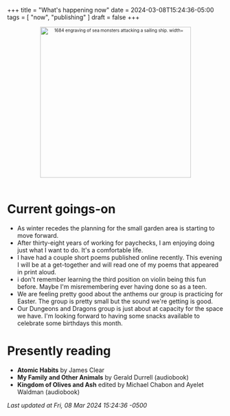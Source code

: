 +++
title = "What's happening now"
date = 2024-03-08T15:24:36-05:00
tags = [
    "now",
    "publishing"
]
draft = false
+++
<div align="center" style="font-size:x-small"><img src="https://milkfish08.s3.amazonaws.com/photo/blog/abovethefold/1684-untitled-engraving-of-sea-monsters-attacking-a-sailing-vessel-49fa31.jpg" alt="1684 engraving of sea monsters attacking a sailing ship. width="512" height="351" title="Sea monsters attacking a sailing ship" /></div><br clear="all" />


# Current goings-on

* As winter recedes the planning for the small garden area is starting to move forward.
* After thirty-eight years of working for paychecks, I am enjoying doing just what I want to do.
It's a comfortable life.
* I have had a couple short poems published online recently.
This evening I will be at a get-together and will read one of my poems that appeared in print aloud.
* i don't remember learning the third position on violin being this fun before.
Maybe I'm misremembering ever having done so as a teen.
* We are feeling pretty good about the anthems our group is practicing for Easter.
The group is pretty small but the sound we're getting is good.
* Our Dungeons and Dragons group is just about at capacity for the space we have.
I'm looking forward to having some snacks available to celebrate some birthdays this month.

# Presently reading

* __Atomic Habits__ by James Clear
* __My Family and Other Animals__ by Gerald Durrell (audiobook)
* __Kingdom of Olives and Ash__ edited by Michael Chabon and Ayelet Waldman (audiobook)

*Last updated at Fri, 08 Mar 2024 15:24:36 -0500*